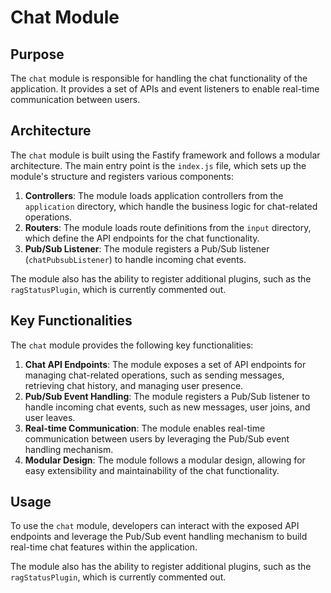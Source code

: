 # Chat Module

## Purpose
The `chat` module is responsible for handling the chat functionality of the application. It provides a set of APIs and event listeners to enable real-time communication between users.

## Architecture
The `chat` module is built using the Fastify framework and follows a modular architecture. The main entry point is the `index.js` file, which sets up the module's structure and registers various components:

1. **Controllers**: The module loads application controllers from the `application` directory, which handle the business logic for chat-related operations.
2. **Routers**: The module loads route definitions from the `input` directory, which define the API endpoints for the chat functionality.
3. **Pub/Sub Listener**: The module registers a Pub/Sub listener (`chatPubsubListener`) to handle incoming chat events.

The module also has the ability to register additional plugins, such as the `ragStatusPlugin`, which is currently commented out.

## Key Functionalities
The `chat` module provides the following key functionalities:

1. **Chat API Endpoints**: The module exposes a set of API endpoints for managing chat-related operations, such as sending messages, retrieving chat history, and managing user presence.
2. **Pub/Sub Event Handling**: The module registers a Pub/Sub listener to handle incoming chat events, such as new messages, user joins, and user leaves.
3. **Real-time Communication**: The module enables real-time communication between users by leveraging the Pub/Sub event handling mechanism.
4. **Modular Design**: The module follows a modular design, allowing for easy extensibility and maintainability of the chat functionality.

## Usage
To use the `chat` module, developers can interact with the exposed API endpoints and leverage the Pub/Sub event handling mechanism to build real-time chat features within the application.

The module also has the ability to register additional plugins, such as the `ragStatusPlugin`, which is currently commented out.